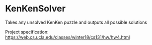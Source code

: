 # KenKenSolver
Takes any unsolved KenKen puzzle and outputs all possible solutions

Project specification:
https://web.cs.ucla.edu/classes/winter18/cs131/hw/hw4.html

